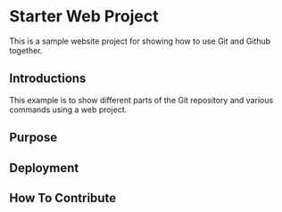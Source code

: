 # Starter Web Project

This is a sample website project for showing how to use Git and Github together.

## Introductions

This example is to show different parts of the Git repository and various commands using a web project.

## Purpose

## Deployment

## How To Contribute